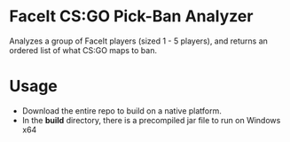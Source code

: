 # FaceIt CS:GO Pick-Ban Analyzer

Analyzes a group of FaceIt players (sized 1 - 5 players), and returns an ordered list of what CS:GO maps to ban.

# Usage

- Download the entire repo to build on a native platform.
- In the __build__ directory, there is a precompiled jar file to run on Windows x64
